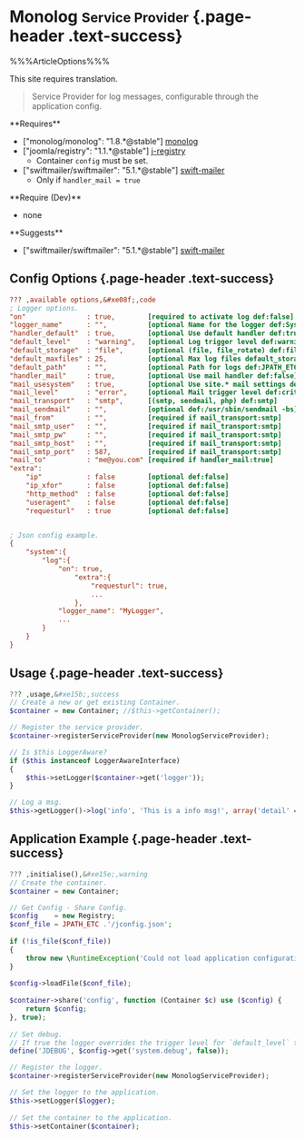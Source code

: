 # <span class="text-info" data-icon="&#xe103;" aria-hidden="true"></span> Monolog <small>Service Provider</small> {.page-header .text-success}

%%%ArticleOptions%%%

<div class="alert alert-info">
<p>This site requires translation.</p>
</div>

> Service Provider for log messages, configurable through the application config.

<div id="requires" class="row">
 <div class="col-md-4" markdown="1">
**Requires**

 - ["monolog/monolog": "1.8.*@stable"] [monolog]
 - ["joomla/registry": "1.1.*@stable"] [j-registry]
   - Container `config` must be set.
 - ["swiftmailer/swiftmailer": "5.1.*@stable"] [swift-mailer]
   - Only if `handler_mail = true`
 </div>
 <div class="col-md-4" markdown="1">
**Require (Dev)**

 - none
 </div>
 <div class="col-md-4" markdown="1">
**Suggests**

 - ["swiftmailer/swiftmailer": "5.1.*@stable"] [swift-mailer]
 </div>
</div>


## <span class="text-info" data-icon="&#xe08f;" aria-hidden="true"></span> Config Options {.page-header .text-success}

```ini
??? ,available options,&#xe08f;,code
; Logger options.
"on"               : true,        [required to activate log def:false]
"logger_name"      : "",          [optional Name for the logger def:SysLog]
"handler_default"  : true,        [optional Use default handler def:true]
"default_level"    : "warning",   [optional Log trigger level def:warning]
"default_storage"  : "file",      [optional (file, file_rotate) def:file]
"default_maxfiles" : 25,          [optional Max log files default_storage:file_rotate]
"default_path"     : "",          [optional Path for logs def:JPATH_ETC/logs]
"handler_mail"     : true,        [optional Use mail handler def:false]
"mail_usesystem"   : true,        [optional Use site.* mail settings def:true]
"mail_level"       : "error",     [optional Mail trigger level def:critical]
"mail_transport"   : "smtp",      [(smtp, sendmail, php) def:smtp]
"mail_sendmail"    : "",          [optional def:/usr/sbin/sendmail -bs]
"mail_from"        : "",          [required if mail_transport:smtp]
"mail_smtp_user"   : "",          [required if mail_transport:smtp]
"mail_smtp_pw"     : "",          [required if mail_transport:smtp]
"mail_smtp_host"   : "",          [required if mail_transport:smtp]
"mail_smtp_port"   : 587,         [required if mail_transport:smtp]
"mail_to"          : "me@you.com" [required if handler_mail:true]
"extra":
    "ip"           : false        [optional def:false]
    "ip_xfor"      : false        [optional def:false]
    "http_method"  : false        [optional def:false]
    "useragent"    : false        [optional def:false]
    "requesturl"   : true         [optional def:false]


; Json config example.
{
	"system":{
		"log":{
			"on": true,
				"extra":{
					"requesturl": true,
					...
				},
			"logger_name": "MyLogger",
			...
		}
	}
}
```


## <span class="text-info" data-icon="&#xe15b;" aria-hidden="true"></span> Usage {.page-header .text-success}

```php
??? ,usage,&#xe15b;,success
// Create a new or get existing Container.
$container = new Container; //$this->getContainer();

// Register the service provider.
$container->registerServiceProvider(new MonologServiceProvider);

// Is $this LoggerAware?
if ($this instanceof LoggerAwareInterface)
{
	$this->setLogger($container->get('logger'));
}

// Log a msg.
$this->getLogger()->log('info', 'This is a info msg!', array('detail' => $detail));
```


## <span class="text-info" data-icon="&#xe15e;" aria-hidden="true"></span> Application Example {.page-header .text-success}

```php
??? ,initialise(),&#xe15e;,warning
// Create the container.
$container = new Container;

// Get Config - Share Config.
$config    = new Registry;
$conf_file = JPATH_ETC .'/jconfig.json';
		
if (!is_file($conf_file))
{
    throw new \RuntimeException('Could not load application configuration file.', 500);
}
		
$config->loadFile($conf_file);
		
$container->share('config', function (Container $c) use ($config) {
    return $config;
}, true);
		
// Set debug.
// If true the logger overrides the trigger level for `default_level` to debug.
define('JDEBUG', $config->get('system.debug', false));

// Register the logger.
$container->registerServiceProvider(new MonologServiceProvider);

// Set the logger to the application.
$this->setLogger($logger);
		
// Set the container to the application.
$this->setContainer($container);
```



[monolog]: https://packagist.org/packages/monolog/monolog "Sends your logs to files, sockets, inboxes, databases and various web services"
[j-registry]: https://packagist.org/packages/joomla/registry "Joomla Registry Package"
[swift-mailer]: https://packagist.org/packages/swiftmailer/swiftmailer "Swiftmailer, free feature-rich PHP mailer"

